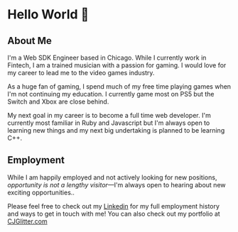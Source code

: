 # Hello World 🤪

## About Me
I'm a Web SDK Engineer based in Chicago. While I currently work in Fintech, I am a trained musician with a passion for gaming. I would love for my career to lead me to the video games industry.

As a huge fan of gaming, I spend much of my free time playing games when I'm not continuing my education. I currently game most on PS5 but the Switch and Xbox are close behind.

My next goal in my career is to become a full time web developer. I'm currently most familiar in Ruby and Javascript but I'm always open to learning new things and my next big undertaking is planned to be learning C++.

## Employment
While I am happily employed and not actively looking for new positions, _opportunity is not a lengthy visitor_—I'm always open to hearing about new exciting opportunities.. 

Please feel free to check out my [Linkedin](https://www.linkedin.com/in/cory-davis-026076115/) for my full employment history and ways to get in touch with me! You can also check out my portfolio at [CJGlitter.com](https://cjglitter.com)

<!--
**CJGlitter/CJGlitter** is a ✨ _special_ ✨ repository because its `README.md` (this file) appears on your GitHub profile.

Here are some ideas to get you started:

- 🔭 I’m currently working on ...
- 🌱 I’m currently learning ...
- 👯 I’m looking to collaborate on ...
- 🤔 I’m looking for help with ...
- 💬 Ask me about ...
- 📫 How to reach me: ...
- 😄 Pronouns: ...
- ⚡ Fun fact: ...
-->
